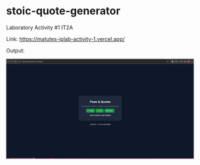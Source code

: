 # stoic-quote-generator
Laboratory Activity #1
IT2A

Link: https://matutes-iplab-activity-1.vercel.app/

Output:

![Screenshot](image-1.png)

